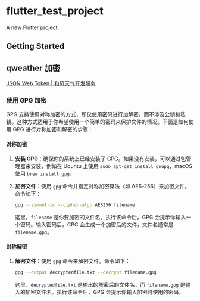 # flutter_test_project

A new Flutter project.

## Getting Started

## qweather 加密

[JSON Web Token | 和风天气开发服务](https://dev.qweather.com/docs/authentication/jwt/)

### 使用 GPG 加密

GPG 支持使用对称加密的方式，即仅使用密码进行加解密，而不涉及公钥和私钥。这种方式适用于你希望使用一个简单的密码来保护文件的情况。下面是如何使用 GPG 进行对称加密和解密的步骤：

#### 对称加密

1. **安装 GPG**：确保你的系统上已经安装了 GPG。如果没有安装，可以通过包管理器来安装，例如在 Ubuntu 上使用 `sudo apt-get install gnupg`，macOS 使用 `brew install gpg`。

2. **加密文件**：使用 `gpg` 命令并指定对称加密算法（如 AES-256）来加密文件。命令如下：
   ```bash
   gpg --symmetric --cipher-algo AES256 filename
   ```
   这里，`filename` 是你要加密的文件名。执行该命令后，GPG 会提示你输入一个密码。输入密码后，GPG 会生成一个加密后的文件，文件名通常是 `filename.gpg`。

#### 对称解密

1. **解密文件**：使用 `gpg` 命令来解密文件。命令如下：
   ```bash
   gpg --output decryptedfile.txt --decrypt filename.gpg
   ```
   这里，`decryptedfile.txt` 是输出的解密后的文件名，而 `filename.gpg` 是输入的加密文件名。执行该命令后，GPG 会提示你输入加密时使用的密码。

